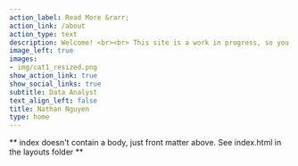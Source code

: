 ```yaml
---
action_label: Read More &rarr;
action_link: /about
action_type: text
description: Welcome! <br><br> This site is a work in progress, so you'll find that it's sparse with not much content. I'm hoping to push some small R/Python projects and tutorials over time. <br><br> I'm currently doing analytics work in higher education, and before that I was doing COVID-19 vaccine analytics work at a health department.
image_left: true
images:
- img/cat1_resized.png
show_action_link: true
show_social_links: true
subtitle: Data Analyst
text_align_left: false
title: Nathan Nguyen
type: home
---
```


** index doesn't contain a body, just front matter above.
See index.html in the layouts folder **
